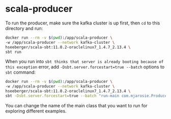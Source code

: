 # scala-producer

To run the producer, make sure the kafka cluster is up first,
then `cd` to this directory and run:

```bash
docker run --rm -v $(pwd):/app/scala-producer \
-w /app/scala-producer --network kafka-cluster \
hseeberger/scala-sbt:11.0.2-oraclelinux7_1.4.7_2.13.4 \
sbt run
```

When you run into `sbt thinks that server is already booting because of this exception` error,
add `-Dsbt.server.forcestart=true --batch` options to `sbt` command:

```bash
docker run --rm -v $(pwd):/app/scala-producer \
-w /app/scala-producer --network kafka-cluster \
hseeberger/scala-sbt:11.0.2-oraclelinux7_1.4.7_2.13.4 \
sbt -Dsbt.server.forcestart=true --batch "run-main com.mjarosie.ProducerDemo"
```

You can change the name of the main class that you want to run for exploring different examples.
